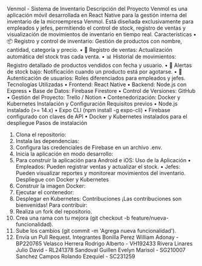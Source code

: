 Venmol - Sistema de Inventario
Descripción del Proyecto
Venmol es una aplicación móvil desarrollada en React Native para la gestión interna del inventario de la microempresa Venmol. Está diseñada exclusivamente para empleados y jefes, permitiendo el control de stock, registro de ventas y visualización de movimientos de inventario en tiempo real.
Características
•	📦 Registro y control de inventario: Gestión de productos con nombre, cantidad, categoría y precio.
•	🛒 Registro de ventas: Actualización automática del stock tras cada venta.
•	📊 Historial de movimientos: Registro detallado de productos vendidos con fecha y usuario.
•	🔔 Alertas de stock bajo: Notificación cuando un producto está por agotarse.
•	🔑 Autenticación de usuarios: Roles diferenciados para empleados y jefes.
Tecnologías Utilizadas
•	Frontend: React Native
•	Backend: Node.js con Express
•	Base de Datos: Firebase Firestore
•	Control de Versiones: GitHub
•	Gestión del Proyecto: Trello / Notion
•	Contenedorización: Docker y Kubernetes
Instalación y Configuración
Requisitos previos
•	Node.js instalado (>= 14.x)
•	Expo CLI (npm install -g expo-cli)
•	Firebase configurado con claves de API
•	Docker y Kubernetes instalados para el despliegue
Pasos de instalación
1.	Clona el repositorio:
2.	Instala las dependencias:
3.	Configura las credenciales de Firebase en un archivo .env.
4.	Inicia la aplicación en modo desarrollo:
5.	Para construir la aplicación para Android e iOS:
Uso de la Aplicación
•	Empleados: Pueden registrar ventas y actualizar el stock.
•	Jefes: Pueden visualizar reportes y monitorear movimientos del inventario.
Despliegue con Docker y Kubernetes
1.	Construir la imagen Docker:
2.	Ejecutar el contenedor:
3.	Desplegar en Kubernetes:
Contribuciones
¡Las contribuciones son bienvenidas! Para contribuir:
1.	Realiza un fork del repositorio.
2.	Crea una rama con tu mejora (git checkout -b feature/nueva-funcionalidad).
3.	Sube los cambios (git commit -m 'Agrega nueva funcionalidad').
4.	Envía un Pull Request.
Integrantes
Bonilla Perez William Adonay - BP220765
Velasco Herrera Rodrigo Alberto - VH192433
Rivera Linares Julio David - RL241378
Sandoval Guillen Evelyn Marisol - SG210007
Sanchez Campos Rolando Ezequiel - SC231259
